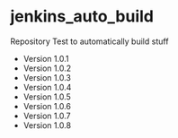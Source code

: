 # jenkins_auto_build
Repository Test to automatically build stuff
- Version 1.0.1
- Version 1.0.2
- Version 1.0.3
- Version 1.0.4
- Version 1.0.5
- Version 1.0.6
- Version 1.0.7
- Version 1.0.8

